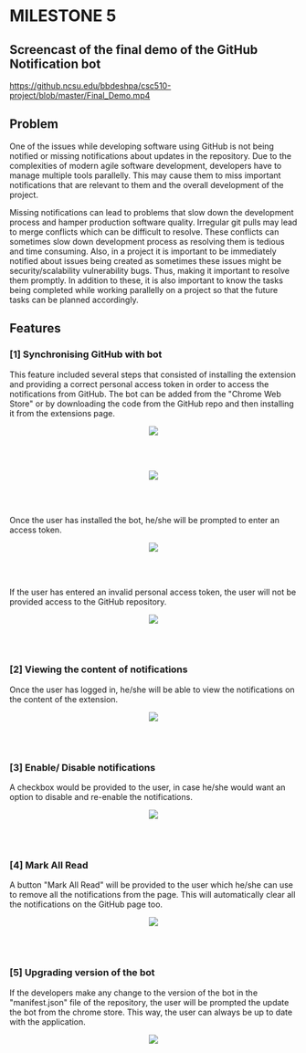# MILESTONE 5

## Screencast of the final demo of the GitHub Notification bot
https://github.ncsu.edu/bbdeshpa/csc510-project/blob/master/Final_Demo.mp4


## Problem

One of the issues while developing software using GitHub is not being notified or missing notifications about updates in the repository. Due to the complexities of modern agile software development, developers have to manage multiple tools parallelly. This may cause them to miss important notifications that are relevant to them and the overall development of the project.

Missing notifications can lead to problems that slow down the development process and hamper production software quality. Irregular git pulls may lead to merge conflicts which can be difficult to resolve. These conflicts can sometimes slow down development process as resolving them is tedious and time consuming. Also, in a project it is important to be immediately notified about issues being created as sometimes these issues might be security/scalability vulnerability bugs. Thus, making it important to resolve them promptly. In addition to these, it is also important to know the tasks being completed while working parallelly on a project so that the future tasks can be planned accordingly.

## Features

### [1] Synchronising GitHub with bot 

This feature included several steps that consisted of installing the extension and providing a correct personal access token in order to access the notifications from GitHub. The bot can be added from the "Chrome Web Store" or by downloading the code from the GitHub repo and then installing it from the extensions page.

<p align="center">
<img align="center" src="https://github.ncsu.edu/bbdeshpa/csc510-project/blob/master/extension.png">
</p>
<br>
<br>

<p align="center">
<img align="center" src="https://github.ncsu.edu/bbdeshpa/csc510-project/blob/master/chrome_store.png">
</p>
<br>
<br>

Once the user has installed the bot, he/she will be prompted to enter an access token. 

<p align="center">
<img align="center" src="https://github.ncsu.edu/bbdeshpa/csc510-project/blob/master/first_page.png">
</p>
<br>
<br>

If the user has entered an invalid personal access token, the user will not be provided access to the GitHub repository.

<p align="center">
<img align="center" src="https://github.ncsu.edu/bbdeshpa/csc510-project/blob/master/invalid.png">
</p>
<br>
<br>

### [2] Viewing the content of notifications

Once the user has logged in, he/she will be able to view the notifications on the content of the extension. 

<p align="center">
<img align="center" src="https://github.ncsu.edu/bbdeshpa/csc510-project/blob/master/.png">
</p>
<br>
<br>


### [3] Enable/ Disable notifications

A checkbox would be provided to the user, in case he/she would want an option to disable and re-enable the notifications.   

<p align="center">
<img align="center" src="https://github.ncsu.edu/bbdeshpa/csc510-project/blob/master/enabling.png">
</p>
<br>
<br>

### [4] Mark All Read 

A button "Mark All Read" will be provided to the user which he/she can use to remove all the notifications from the page. This will automatically clear all the notifications on the GitHub page too.

<p align="center">
<img align="center" src="https://github.ncsu.edu/bbdeshpa/csc510-project/blob/master/basic.png">
</p>
<br>
<br>

### [5] Upgrading version of the bot

If the developers make any change to the version of the bot in the "manifest.json" file of the repository, the user will be prompted the update the bot from the chrome store. This way, the user can always be up to date with the application. 

<p align="center">
<img align="center" src="https://github.ncsu.edu/bbdeshpa/csc510-project/blob/master/version.png">
</p>
<br>
<br>


